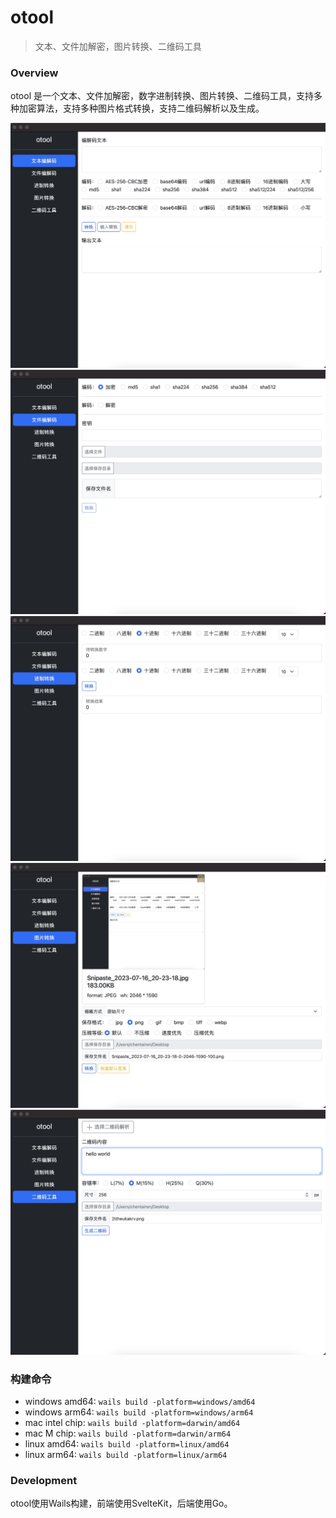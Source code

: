 # otool
> 文本、文件加解密，图片转换、二维码工具

### Overview
otool 是一个文本、文件加解密，数字进制转换、图片转换、二维码工具，支持多种加密算法，支持多种图片格式转换，支持二维码解析以及生成。

![p1](./pic/1.jpg)
![p2](./pic/2.jpg)
![p3](./pic/3.jpg)
![p4](./pic/4.jpg)
![p5](./pic/5.jpg)

### 构建命令
* windows amd64: `wails build -platform=windows/amd64`
* windows arm64: `wails build -platform=windows/arm64`
* mac intel chip: `wails build -platform=darwin/amd64`
* mac M chip: `wails build -platform=darwin/arm64`
* linux amd64: `wails build -platform=linux/amd64`
* linux arm64: `wails build -platform=linux/arm64`

### Development
otool使用Wails构建，前端使用SvelteKit，后端使用Go。
